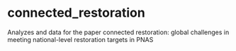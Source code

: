 # connected_restoration
Analyzes and data for the paper connected restoration: global challenges in meeting national-level restoration targets in PNAS
